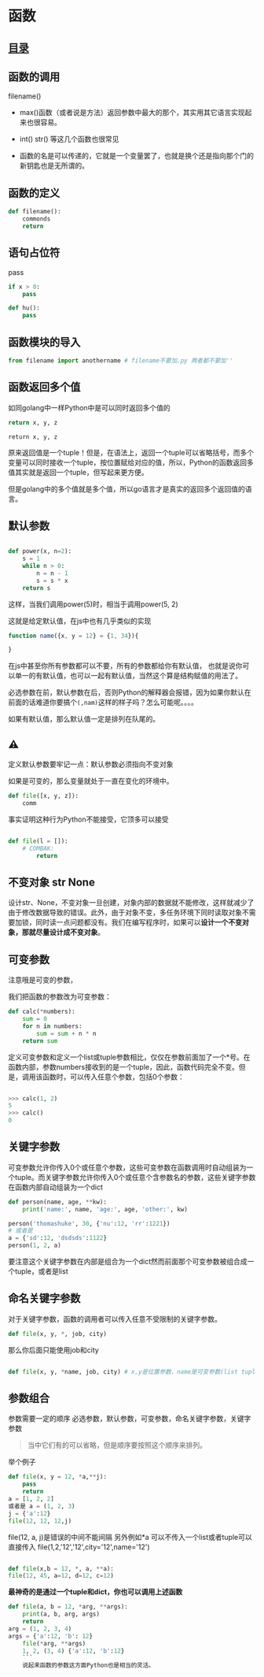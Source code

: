 # 函数
## [目录](./summary.md)
## 函数的调用

filename()

- max()函数（或者说是方法）返回参数中最大的那个，其实用其它语言实现起来也很容易。

- int() str() 等这几个函数也很常见
- 函数的名是可以传递的，它就是一个变量罢了，也就是换个还是指向那个门的新钥匙也是无所谓的。

## 函数的定义

```python
def filename():
    commonds
    return
```
## 语句占位符

pass

```python
if x > 0:
    pass

def hu():
    pass
```
## 函数模块的导入

```python
from filename import anothername # filename不要加.py 两者都不要加''
```
## 函数返回多个值

如同golang中一样Python中是可以同时返回多个值的
```python
return x, y, z
```
```golang
return x, y, z
```


原来返回值是一个tuple！但是，在语法上，返回一个tuple可以省略括号，而多个变量可以同时接收一个tuple，按位置赋给对应的值，所以，Python的函数返回多值其实就是返回一个tuple，但写起来更方便。

但是golang中的多个值就是多个值，所以go语言才是真实的返回多个返回值的语言。

## 默认参数
```python

def power(x, n=2):
    s = 1
    while n > 0:
        n = n - 1
        s = s * x
    return s
```
这样，当我们调用power(5)时，相当于调用power(5, 2)

这就是给定默认值，在js中也有几乎类似的实现

```javascript
function name({x, y = 12} = {1, 34}){

}
```
在js中甚至你所有参数都可以不要，所有的参数都给你有默认值，
也就是说你可以单一的有默认值，也可以一起有默认值，当然这个算是结构赋值的用法了。

必选参数在前，默认参数在后，否则Python的解释器会报错，因为如果你默认在前面的话难道你要搞个`(,nam)`这样的样子吗？怎么可能呢。。。。

如果有默认值，那么默认值一定是排列在队尾的。
## ⚠️

定义默认参数要牢记一点：默认参数必须指向不变对象

如果是可变的，那么变量就处于一直在变化的环境中。

```python
def file([x, y, z]):
    comm
```
事实证明这种行为Python不能接受，它顶多可以接受

```python

def file(l = []):
    # COMBAK:
        return
```


## 不变对象 str None

设计str、None，不变对象一旦创建，对象内部的数据就不能修改，这样就减少了由于修改数据导致的错误。此外，由于对象不变，多任务环境下同时读取对象不需要加锁，同时读一点问题都没有。我们在编写程序时，如果可以**设计一个不变对象，那就尽量设计成不变对象**。

## 可变参数

注意哦是可变的参数，

我们把函数的参数改为可变参数：

```python
def calc(*numbers):
    sum = 0
    for n in numbers:
        sum = sum + n * n
    return sum
```

定义可变参数和定义一个list或tuple参数相比，仅仅在参数前面加了一个*号。在函数内部，参数numbers接收到的是一个tuple，因此，函数代码完全不变。但是，调用该函数时，可以传入任意个参数，包括0个参数：

```python

>>> calc(1, 2)
5
>>> calc()
0

```

## 关键字参数

可变参数允许你传入0个或任意个参数，这些可变参数在函数调用时自动组装为一个tuple。而关键字参数允许你传入0个或任意个含参数名的参数，这些关键字参数在函数内部自动组装为一个dict
```python
def person(name, age, **kw):
    print('name:', name, 'age:', age, 'other:', kw)

person('thomashuke', 30, {'nu':12, 'rr':1221})
# 或者是
a = {'sd':12, 'dsdsds':1122}
person(1, 2, a)
```
要注意这个关键字参数在内部是组合为一个dict然而前面那个可变参数被组合成一个tuple，或者是list

## 命名关键字参数

对于关键字参数，函数的调用者可以传入任意不受限制的关键字参数。

```Python
def file(x, y, *, job, city)
```
那么你后面只能使用job和city

```Python

def file(x, y, *name, job, city) # x,y是位置参数，name是可变参数(list tuple) job和city是关键字参数
```
## 参数组合

参数需要一定的顺序
必选参数，默认参数，可变参数，命名关键字参数，关键字参数

> 当中它们有的可以省略，但是顺序要按照这个顺序来排列。

举个例子

```Python
def file(x, y = 12, *a,**j):
    pass
    return
a = [1, 2, 2]
或者是 a = (1, 2, 3)
j = {'a':12}
file(12, 12, 12,j)
```
file(12, a, j)是错误的中间不能间隔
另外例如*a
可以不传入一个list或者tuple可以直接传入 file(1,2,'12','12',city='12',name='12')

```Python

def file(x,b = 12, *, a, **a):
file(12, 45, a=12, d=12, c=12)
```

**最神奇的是通过一个tuple和dict，你也可以调用上述函数**

```Python
def file(a, b = 12, *arg, **args):
    print(a, b, arg, args)
    return
arg = (1, 2, 3, 4)
args = {'a':12, 'b': 12}
    file(*arg, **args)
    1, 2, (3, 4) {'a':12, 'b':12}
    ```
    说起来函数的参数这方面Python也是相当的灵活。

    
